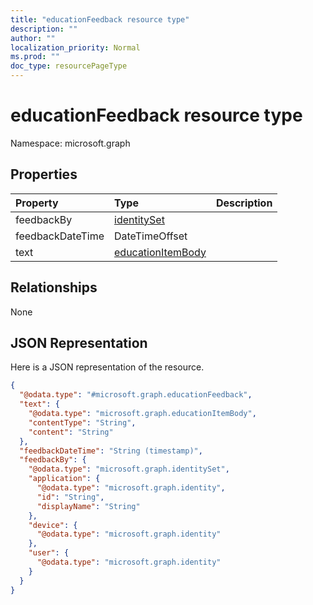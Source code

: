 ```yaml
---
title: "educationFeedback resource type"
description: ""
author: ""
localization_priority: Normal
ms.prod: ""
doc_type: resourcePageType
---
```


# educationFeedback resource type


Namespace: microsoft.graph



## Properties
|Property|Type|Description|
|:---|:---|:---|
|feedbackBy|[identitySet](../resources/identityset.md)||
|feedbackDateTime|DateTimeOffset||
|text|[educationItemBody](../resources/educationitembody.md)||

## Relationships
None

## JSON Representation
Here is a JSON representation of the resource.
<!-- {
  "blockType": "resource",
  "@odata.type": "microsoft.graph.educationFeedback"
}
-->
``` json
{
  "@odata.type": "#microsoft.graph.educationFeedback",
  "text": {
    "@odata.type": "microsoft.graph.educationItemBody",
    "contentType": "String",
    "content": "String"
  },
  "feedbackDateTime": "String (timestamp)",
  "feedbackBy": {
    "@odata.type": "microsoft.graph.identitySet",
    "application": {
      "@odata.type": "microsoft.graph.identity",
      "id": "String",
      "displayName": "String"
    },
    "device": {
      "@odata.type": "microsoft.graph.identity"
    },
    "user": {
      "@odata.type": "microsoft.graph.identity"
    }
  }
}
```

